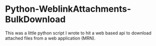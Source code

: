 # Python-WeblinkAttachments-BulkDownload
This was a little python script I wrote to hit a web based api to download attached files from a web application (MRN). 
